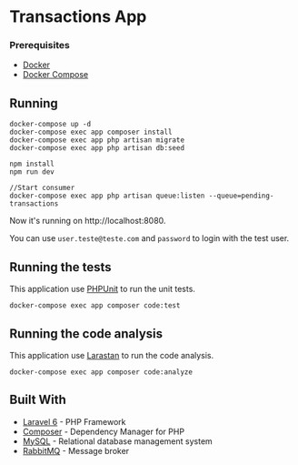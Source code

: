 # Transactions App

### Prerequisites

- [Docker](https://docs.docker.com/install/)
- [Docker Compose](https://docs.docker.com/compose/)

## Running

```
docker-compose up -d
docker-compose exec app composer install
docker-compose exec app php artisan migrate
docker-compose exec app php artisan db:seed

npm install
npm run dev

//Start consumer
docker-compose exec app php artisan queue:listen --queue=pending-transactions
```

Now it's running on http://localhost:8080.

You can use `user.teste@teste.com` and `password` to login with the test user.

## Running the tests

This application use [PHPUnit](https://github.com/sebastianbergmann/phpunit) to run the unit tests.

```
docker-compose exec app composer code:test
```

## Running the code analysis

This application use [Larastan](https://github.com/nunomaduro/larastan) to run the code analysis.

```
docker-compose exec app composer code:analyze
```

## Built With

* [Laravel 6](https://laravel.com/) - PHP Framework
* [Composer](https://getcomposer.org/) - Dependency Manager for PHP
* [MySQL](https://www.mysql.com/) - Relational database management system
* [RabbitMQ](https://www.rabbitmq.com/) - Message broker
